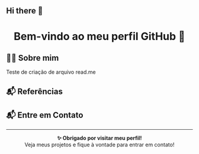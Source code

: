 ## Hi there 👋

<h1 align="center">Bem-vindo ao meu perfil GitHub 👋</h1>

## 🙋‍♂️ Sobre mim
<p> Teste de criação de arquivo read.me</p>

## 📬 Referências
<p>
  <a href="http://lattes.cnpq.br/558488401440383"></a>
</p>

## 📬 Entre em Contato

 ---
<p align="center">
  <strong>✨ Obrigado por visitar meu perfil!</strong><br/>
  Veja meus projetos e fique à vontade para entrar em contato!
</p>
